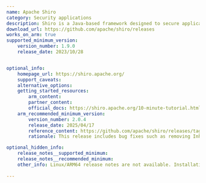 ```yaml
---
name: Apache Shiro
category: Security applications
description: Shiro is a Java-based framework designed to secure applications by managing user logins, permissions, and session information.
download_url: https://github.com/apache/shiro/releases
works_on_arm: true
supported_minimum_version:
    version_number: 1.9.0
    release_date: 2023/10/28


optional_info:
    homepage_url: https://shiro.apache.org/
    support_caveats:
    alternative_options:
    getting_started_resources:
        arm_content:
        partner_content:
        official_docs: https://shiro.apache.org/10-minute-tutorial.html
    arm_recommended_minimum_version:
        version_number: 2.0.4
        release_date: 2025/04/17
        reference_content: https://github.com/apache/shiro/releases/tag/shiro-root-2.0.4
        rationale: This release includes bug fixes such as removing InheritableThreadLocal from ThreadContext and enhancing class loader usage during serialization. Improvements involve cleanup of unused test modules and updating the OpenSSF Scorecard badge. Several dependency versions were also updated, including junit, codeql-action, and dependency-check-maven, ensuring better security and compatibility.

optional_hidden_info:
    release_notes__supported_minimum:
    release_notes__recommended_minimum:
    other_info: Linux/ARM64 release notes are not available. Installation and testing are done via the [tar file](https://github.com/apache/shiro/releases/tag/shiro-root-1.9.0).
 
---
```

